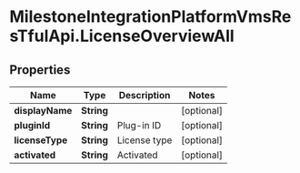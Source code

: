 # MilestoneIntegrationPlatformVmsResTfulApi.LicenseOverviewAll

## Properties
Name | Type | Description | Notes
------------ | ------------- | ------------- | -------------
**displayName** | **String** |  | [optional] 
**pluginId** | **String** | Plug-in ID | [optional] 
**licenseType** | **String** | License type | [optional] 
**activated** | **String** | Activated | [optional] 
